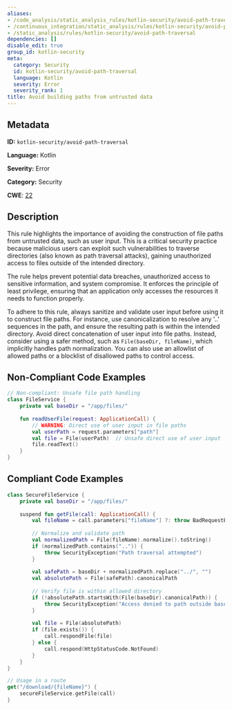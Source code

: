 ```yaml
---
aliases:
- /code_analysis/static_analysis_rules/kotlin-security/avoid-path-traversal
- /continuous_integration/static_analysis/rules/kotlin-security/avoid-path-traversal
- /static_analysis/rules/kotlin-security/avoid-path-traversal
dependencies: []
disable_edit: true
group_id: kotlin-security
meta:
  category: Security
  id: kotlin-security/avoid-path-traversal
  language: Kotlin
  severity: Error
  severity_rank: 1
title: Avoid building paths from untrusted data
---
```

<!--  SOURCED FROM https://github.com/DataDog/datadog-static-analyzer-rule-docs -->


## Metadata
**ID:** `kotlin-security/avoid-path-traversal`

**Language:** Kotlin

**Severity:** Error

**Category:** Security

**CWE**: [22](https://cwe.mitre.org/data/definitions/22.html)

## Description
This rule highlights the importance of avoiding the construction of file paths from untrusted data, such as user input. This is a critical security practice because malicious users can exploit such vulnerabilities to traverse directories (also known as path traversal attacks), gaining unauthorized access to files outside of the intended directory.

The rule helps prevent potential data breaches, unauthorized access to sensitive information, and system compromise. It enforces the principle of least privilege, ensuring that an application only accesses the resources it needs to function properly.

To adhere to this rule, always sanitize and validate user input before using it to construct file paths. For instance, use canonicalization to resolve any '..' sequences in the path, and ensure the resulting path is within the intended directory. Avoid direct concatenation of user input into file paths. Instead, consider using a safer method, such as `File(baseDir, fileName)`, which implicitly handles path normalization. You can also use an allowlist of allowed paths or a blocklist of disallowed paths to control access.

## Non-Compliant Code Examples
```kotlin
// Non-compliant: Unsafe file path handling
class FileService {
    private val baseDir = "/app/files/"
    
    fun readUserFile(request: ApplicationCall) {
        // WARNING: Direct use of user input in file paths
        val userPath = request.parameters["path"]
        val file = File(userPath)  // Unsafe direct use of user input
        file.readText()
    }
}
```

## Compliant Code Examples
```kotlin
class SecureFileService {
    private val baseDir = "/app/files/"
    
    suspend fun getFile(call: ApplicationCall) {
        val fileName = call.parameters["fileName"] ?: throw BadRequestException("Missing fileName")
        
        // Normalize and validate path
        val normalizedPath = File(fileName).normalize().toString()
        if (normalizedPath.contains("..")) {
            throw SecurityException("Path traversal attempted")
        }
        
        val safePath = baseDir + normalizedPath.replace("../", "")
        val absolutePath = File(safePath).canonicalPath
        
        // Verify file is within allowed directory
        if (!absolutePath.startsWith(File(baseDir).canonicalPath)) {
            throw SecurityException("Access denied to path outside base directory")
        }
        
        val file = File(absolutePath)
        if (file.exists()) {
            call.respondFile(file)
        } else {
            call.respond(HttpStatusCode.NotFound)
        }
    }
}

// Usage in a route
get("/download/{fileName}") {
    secureFileService.getFile(call)
}
```

